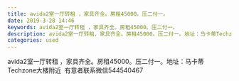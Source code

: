 ```yaml
---
title: avida2室一厅转租 ，家具齐全。房租45000。压二付一。
date: 2019-3-28 14:46
keywords: avida2室一厅转租 ，家具齐全。房租45000。压二付一。
description: avida2室一厅转租，家具齐全。房租45000。压二付一。地址：马卡蒂Techzone大楼附近  有意者联系微信544540467
categories: used
---
```

<td class="t_f" id="postmessage_3329018">

avida2室一厅转租 ，家具齐全。房租45000。压二付一。地址：马卡蒂Techzone大楼附近  有意者联系微信544540467<br/>
</td>
